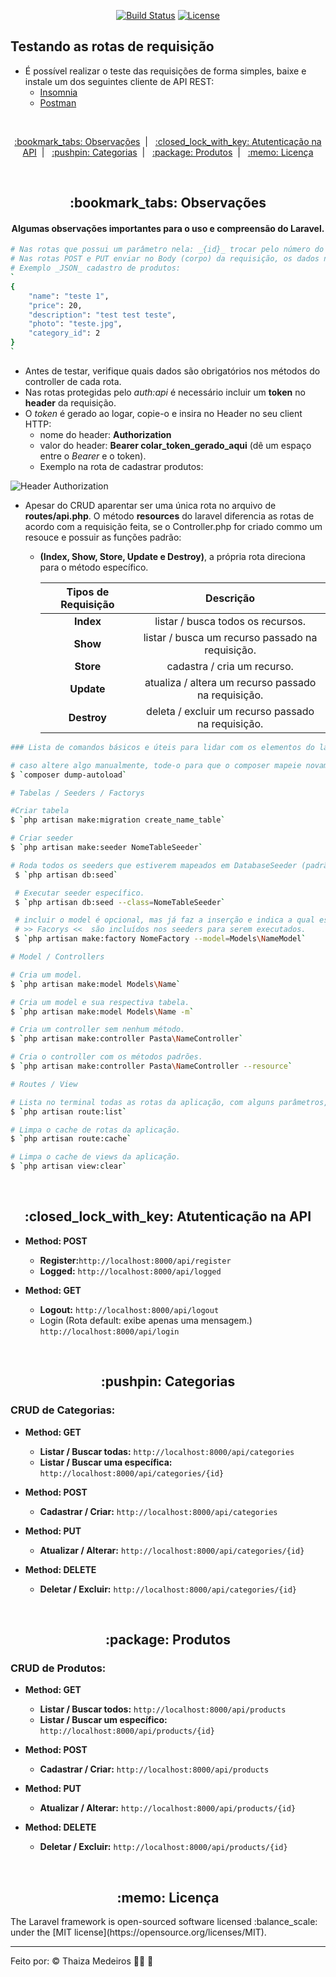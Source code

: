 <p align="center">
    <a href="https://travis-ci.org/laravel/framework"><img src="https://travis-ci.org/laravel/framework.svg" alt="Build Status"></a>
    <a href="https://packagist.org/packages/laravel/framework"><img src="https://poser.pugx.org/laravel/framework/license.svg" alt="License"></a>
</p>

## Testando as rotas de requisição

-   É possível realizar o teste das requisições de forma simples, baixe e instale um dos seguintes cliente de API REST:
    -   [Insomnia](https://insomnia.rest/)
    -   [Postman](https://www.postman.com/)

<br />

<p align="center">
    <a href="#observacoes"> :bookmark_tabs: Observações</a>&nbsp;&nbsp;|&nbsp;&nbsp;
    <a href="#autenticacao-api"> :closed_lock_with_key: Atutenticação na API</a>&nbsp;&nbsp;|&nbsp;&nbsp;
    <a href="#categorias"> :pushpin: Categorias</a>&nbsp;&nbsp;|&nbsp;&nbsp;
    <a href="#produtos"> :package: Produtos</a>&nbsp;&nbsp;|&nbsp;&nbsp;
    <a href="#licenca"> :memo: Licença</a>
</p>

<br />

<div id="observacoes" align="center">
    <h2> :bookmark_tabs: Observações</h2>
</div>

<div id="#" align="center">
  <h4>
    Algumas observações importantes para o uso e compreensão do Laravel.
  </h4>
</div>

```bash
# Nas rotas que possui um parâmetro nela: _{id}_ trocar pelo número do ID que queria requisitar.
# Nas rotas POST e PUT enviar no Body (corpo) da requisição, os dados no formato _JSON_.
# Exemplo _JSON_ cadastro de produtos:
`
{
	"name": "teste 1",
	"price": 20,
	"description": "test test teste",
	"photo": "teste.jpg",
	"category_id": 2
}
`
```

-   Antes de testar, verifique quais dados são obrigatórios nos métodos do controller de cada rota.
-   Nas rotas protegidas pelo _auth:api_ é necessário incluir um **token** no **header** da requisição.
-   O _token_ é gerado ao logar, copie-o e insira no Header no seu client HTTP:
    -   nome do header: **Authorization**
    -   valor do header: **Bearer colar_token_gerado_aqui** (dê um espaço entre o _Bearer_ e o token).
    -   Exemplo na rota de cadastrar produtos:

![Header Authorization](https://user-images.githubusercontent.com/23063152/84219865-d18a8d00-aaa7-11ea-947f-702c88cf80a2.png)

-   Apesar do CRUD aparentar ser uma única rota no arquivo de **routes/api.php**. O método **resources** do laravel diferencia as rotas de acordo com a requisição feita, se o Controller.php for criado commo um resouce e possuir as funções padrão:
    -   **(Index, Show, Store, Update e Destroy)**, a própria rota direciona para o método específico.

        | Tipos de Requisição |                      Descrição                      |
        | :-----------------: | :-------------------------------------------------: |
        |      **Index**      |          listar / busca todos os recursos.          |
        |      **Show**       |  listar / busca um recurso passado na requisição.   |
        |      **Store**      |             cadastra / cria um recurso.             |
        |     **Update**      | atualiza / altera um recurso passado na requisição. |
        |     **Destroy**     | deleta / excluir um recurso passado na requisição.  |

```bash
### Lista de comandos básicos e úteis para lidar com os elementos do laravel

# caso altere algo manualmente, tode-o para que o composer mapeie novamente a estrutura da aplicação.
$ `composer dump-autoload`

# Tabelas / Seeders / Factorys

#Criar tabela
$ `php artisan make:migration create_name_table`

# Criar seeder
$ `php artisan make:seeder NomeTableSeeder`

# Roda todos os seeders que estiverem mapeados em DatabaseSeeder (padrão).
 $ `php artisan db:seed`

 # Executar seeder específico.
 $ `php artisan db:seed --class=NomeTableSeeder`

 # incluir o model é opcional, mas já faz a inserção e indica a qual está relacionado.
 # >> Facorys <<  são incluídos nos seeders para serem executados.
 $ `php artisan make:factory NomeFactory --model=Models\NameModel`

# Model / Controllers

# Cria um model.
$ `php artisan make:model Models\Name`

# Cria um model e sua respectiva tabela.
$ `php artisan make:model Models\Name -m`

# Cria um controller sem nenhum método.
$ `php artisan make:controller Pasta\NameController`

# Cria o controller com os métodos padrões.
$ `php artisan make:controller Pasta\NameController --resource`

# Routes / View

# Lista no terminal todas as rotas da aplicação, com alguns parâmetros, como: Controller e group.
$ `php artisan route:list`

# Limpa o cache de rotas da aplicação.
$ `php artisan route:cache`

# Limpa o cache de views da aplicação.
$ `php artisan view:clear`
```

<br />

<div id="autenticacao-api" align="center">
    <h2> :closed_lock_with_key: Atutenticação na API</h2>
</div>

-   **Method: POST**

    -   **Register:**`http://localhost:8000/api/register`
    -   **Logged:** `http://localhost:8000/api/logged`

-   **Method: GET**

    -   **Logout:** `http://localhost:8000/api/logout`
    -   Login (Rota default: exibe apenas uma mensagem.) `http://localhost:8000/api/login`

<br />

<div id="categorias" align="center">
    <h2> :pushpin: Categorias</h2>
</div>

### CRUD de Categorias:

-   **Method: GET**

    -   **Listar / Buscar todas:** `http://localhost:8000/api/categories`
    -   **Listar / Buscar uma específica:** `http://localhost:8000/api/categories/{id}`

-   **Method: POST**

    -   **Cadastrar / Criar:** `http://localhost:8000/api/categories`

-   **Method: PUT**

    -   **Atualizar / Alterar:** `http://localhost:8000/api/categories/{id}`

-   **Method: DELETE**

    -   **Deletar / Excluir:** `http://localhost:8000/api/categories/{id}`

<br />

<div id="produtos" align="center">
    <h2> :package: Produtos</h2>
</div>

### CRUD de Produtos:

-   **Method: GET**

    -   **Listar / Buscar todos:** `http://localhost:8000/api/products`
    -   **Listar / Buscar um específico:** `http://localhost:8000/api/products/{id}`

-   **Method: POST**

    -   **Cadastrar / Criar:** `http://localhost:8000/api/products`

-   **Method: PUT**

    -   **Atualizar / Alterar:** `http://localhost:8000/api/products/{id}`

-   **Method: DELETE**

    -   **Deletar / Excluir:** `http://localhost:8000/api/products/{id}`

<br />

<div id="licenca" align="center">
    <h2> :memo: Licença</h2>
</div>
The Laravel framework is open-sourced software licensed :balance_scale: under the [MIT license](https://opensource.org/licenses/MIT).

---

Feito por: :copyright: Thaiza Medeiros :woman_technologist: :purple_heart:
